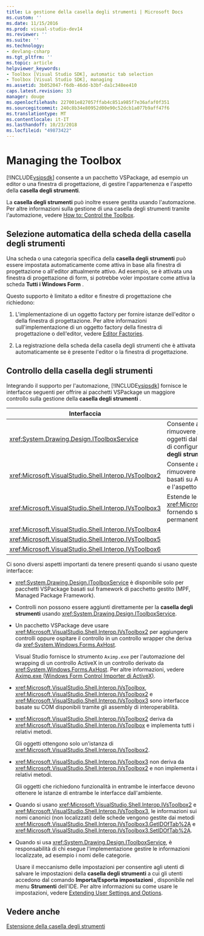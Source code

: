 ```yaml
---
title: La gestione della casella degli strumenti | Microsoft Docs
ms.custom: ''
ms.date: 11/15/2016
ms.prod: visual-studio-dev14
ms.reviewer: ''
ms.suite: ''
ms.technology:
- devlang-csharp
ms.tgt_pltfrm: ''
ms.topic: article
helpviewer_keywords:
- Toolbox [Visual Studio SDK], automatic tab selection
- Toolbox [Visual Studio SDK], managing
ms.assetid: 3b052047-f6db-46dd-b3bf-da1c348ee410
caps.latest.revision: 33
manager: douge
ms.openlocfilehash: 227001e827057ffab4c851a985f7e36afaf0f351
ms.sourcegitcommit: 240c8b34e80952d00e90c52dcb1a077b9aff47f6
ms.translationtype: MT
ms.contentlocale: it-IT
ms.lasthandoff: 10/23/2018
ms.locfileid: "49873422"
---
```

# <a name="managing-the-toolbox"></a>Managing the Toolbox
[!INCLUDE[vsipsdk](../includes/vsipsdk-md.md)] consente a un pacchetto VSPackage, ad esempio un editor o una finestra di progettazione, di gestire l'appartenenza e l'aspetto della **casella degli strumenti**.  
  
 La **casella degli strumenti** può inoltre essere gestita usando l'automazione. Per altre informazioni sulla gestione di una casella degli strumenti tramite l'automazione, vedere [How to: Control the Toolbox](http://msdn.microsoft.com/library/c9d8a18a-d2bc-43d4-a803-601bfc6a6599).  
  
## <a name="automatic-toolbox-tab-selection"></a>Selezione automatica della scheda della casella degli strumenti  
 Una scheda o una categoria specifica della **casella degli strumenti** può essere impostata automaticamente come attiva in base alla finestra di progettazione o all'editor attualmente attivo. Ad esempio, se è attivata una finestra di progettazione di form, si potrebbe voler impostare come attiva la scheda **Tutti i Windows Form** .  
  
 Questo supporto è limitato a editor e finestre di progettazione che richiedono:  
  
1.  L'implementazione di un oggetto factory per fornire istanze dell'editor o della finestra di progettazione. Per altre informazioni sull'implementazione di un oggetto factory della finestra di progettazione o dell'editor, vedere [Editor Factories](../extensibility/editor-factories.md).  
  
2.  La registrazione della scheda della casella degli strumenti che è attivata automaticamente se è presente l'editor o la finestra di progettazione.  
  
## <a name="controlling-the-toolbox"></a>Controllo della casella degli strumenti  
 Integrando il supporto per l'automazione, [!INCLUDE[vsipsdk](../includes/vsipsdk-md.md)] fornisce le interfacce seguenti per offrire ai pacchetti VSPackage un maggiore controllo sulla gestione della **casella degli strumenti** .  
  
|Interfaccia|Descrizione|  
|---------------|-----------------|  
|<xref:System.Drawing.Design.IToolboxService>|Consente alle applicazioni di gestire, aggiungere e rimuovere <xref:System.Drawing.Design.ToolboxItem> oggetti dal **casella degli strumenti**. Consente inoltre di configurare l'aspetto e le categorie della **casella degli strumenti** .|  
|<xref:Microsoft.VisualStudio.Shell.Interop.IVsToolbox2>|Consente alle applicazioni di gestire, aggiungere e rimuovere controlli della **casella degli strumenti** basati su ActiveX, nonché di configurare le categorie e l'aspetto della **casella degli strumenti** .|  
|<xref:Microsoft.VisualStudio.Shell.Interop.IVsToolbox3>|Estende le funzionalità disponibili in <xref:Microsoft.VisualStudio.Shell.Interop.IVsToolbox2> fornendo supporto completo per il salvataggio permanente e la localizzazione.|  
|<xref:Microsoft.VisualStudio.Shell.Interop.IVsToolbox4>||  
|<xref:Microsoft.VisualStudio.Shell.Interop.IVsToolbox5>||  
|<xref:Microsoft.VisualStudio.Shell.Interop.IVsToolbox6>||  
  
 Ci sono diversi aspetti importanti da tenere presenti quando si usano queste interfacce:  
  
- <xref:System.Drawing.Design.IToolboxService> è disponibile solo per pacchetti VSPackage basati sul framework di pacchetto gestito (MPF, Managed Package Framework).  
  
- Controlli non possono essere aggiunti direttamente per la **casella degli strumenti** usando <xref:System.Drawing.Design.IToolboxService>.  
  
- Un pacchetto VSPackage deve usare <xref:Microsoft.VisualStudio.Shell.Interop.IVsToolbox2> per aggiungere controlli oppure ospitare il controllo in un controllo wrapper che deriva da <xref:System.Windows.Forms.AxHost>.  
  
   Visual Studio fornisce lo strumento `Aximp.exe` per l'automazione del wrapping di un controllo ActiveX in un controllo derivato da <xref:System.Windows.Forms.AxHost>. Per altre informazioni, vedere [Aximp.exe (Windows Form Control Importer di ActiveX)](http://msdn.microsoft.com/library/482c0d83-7144-4497-b626-87d2351b78d0).  
  
- <xref:Microsoft.VisualStudio.Shell.Interop.IVsToolbox>, <xref:Microsoft.VisualStudio.Shell.Interop.IVsToolbox2> e <xref:Microsoft.VisualStudio.Shell.Interop.IVsToolbox3> sono interfacce basate su COM disponibili tramite gli assembly di interoperabilità.  
  
- <xref:Microsoft.VisualStudio.Shell.Interop.IVsToolbox2> deriva da <xref:Microsoft.VisualStudio.Shell.Interop.IVsToolbox> e implementa tutti i relativi metodi.  
  
   Gli oggetti ottengono solo un'istanza di <xref:Microsoft.VisualStudio.Shell.Interop.IVsToolbox2>.  
  
- <xref:Microsoft.VisualStudio.Shell.Interop.IVsToolbox3> non deriva da <xref:Microsoft.VisualStudio.Shell.Interop.IVsToolbox2> e non implementa i relativi metodi.  
  
   Gli oggetti che richiedono funzionalità in entrambe le interfacce devono ottenere le istanze di entrambe le interfacce dall'ambiente.  
  
- Quando si usano <xref:Microsoft.VisualStudio.Shell.Interop.IVsToolbox2> e <xref:Microsoft.VisualStudio.Shell.Interop.IVsToolbox3>, le informazioni sui nomi canonici (non localizzati) delle schede vengono gestite dai metodi <xref:Microsoft.VisualStudio.Shell.Interop.IVsToolbox3.GetIDOfTab%2A> e <xref:Microsoft.VisualStudio.Shell.Interop.IVsToolbox3.SetIDOfTab%2A>.  
  
- Quando si usa <xref:System.Drawing.Design.IToolboxService>, è responsabilità di chi esegue l'implementazione gestire le informazioni localizzate, ad esempio i nomi delle categorie.  
  
  Usare il meccanismo delle impostazioni per consentire agli utenti di salvare le impostazioni della **casella degli strumenti** a cui gli utenti accedono dal comando **Importa/Esporta impostazioni** , disponibile nel menu **Strumenti** dell'IDE. Per altre informazioni su come usare le impostazioni, vedere [Extending User Settings and Options](../extensibility/extending-user-settings-and-options.md).  
  
## <a name="see-also"></a>Vedere anche  
 [Estensione della casella degli strumenti](../misc/extending-the-toolbox.md)